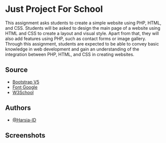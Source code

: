 # Just Project For School
This assignment asks students to create a simple website using PHP, HTML, and CSS. Students will be asked to design the main page of a website using HTML and CSS to create a layout and visual style. Apart from that, they will also add features using PHP, such as contact forms or image gallery. Through this assignment, students are expected to be able to convey basic knowledge in web development and gain an understanding of the integration between PHP, HTML, and CSS in creating websites.
## Source

 - [Bootstrap V5](https://getbootstrap.com/docs/5.3/getting-started/introduction/)
 - [Font Google](https://fonts.googleapis.com/)
 - [W3School](https://w3schools.com/)

## Authors

- [@Harsia-ID](https://github.com/Harsia-ID)

## Screenshots
